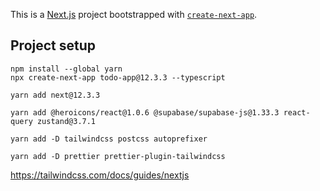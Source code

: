 This is a [Next.js](https://nextjs.org/) project bootstrapped with [`create-next-app`](https://github.com/vercel/next.js/tree/canary/packages/create-next-app).

## Project setup
~~~
npm install --global yarn
npx create-next-app todo-app@12.3.3 --typescript
~~~
~~~
yarn add next@12.3.3
~~~
~~~
yarn add @heroicons/react@1.0.6 @supabase/supabase-js@1.33.3 react-query zustand@3.7.1
~~~
~~~
yarn add -D tailwindcss postcss autoprefixer
~~~
~~~
yarn add -D prettier prettier-plugin-tailwindcss
~~~
https://tailwindcss.com/docs/guides/nextjs
